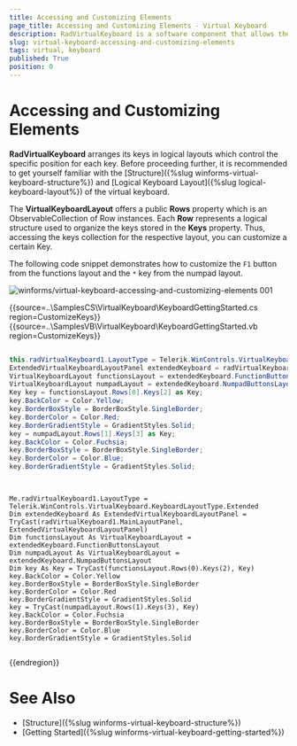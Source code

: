 ```yaml
---
title: Accessing and Customizing Elements
page_title: Accessing and Customizing Elements - Virtual Keyboard
description: RadVirtualKeyboard is a software component that allows the input of characters without the need for physical keys. 
slug: virtual-keyboard-accessing-and-customizing-elements
tags: virtual, keyboard
published: True
position: 0 
---
```


# Accessing and Customizing Elements

**RadVirtualKeyboard** arranges its keys in logical layouts which control the specific position for each key. Before proceeding further, it is recommended to get yourself familiar with the [Structure]({%slug winforms-virtual-keyboard-structure%}) and [Logical Keyboard Layout]({%slug logical-keyboard-layout%}) of the virtual keyboard. 

The **VirtualKeyboardLayout** offers a public **Rows** property which is an ObservableCollection of Row instances. Each **Row** represents a logical structure used to organize the keys stored in the **Keys** property. Thus, accessing the keys collection for the respective layout, you can customize a certain Key.

The following code snippet demonstrates how to customize the `F1` button from the functions layout and the `*` key from the numpad layout.

![winforms/virtual-keyboard-accessing-and-customizing-elements 001](images/virtual-keyboard-accessing-and-customizing-elements001.png) 

 

{{source=..\SamplesCS\VirtualKeyboard\KeyboardGettingStarted.cs region=CustomizeKeys}} 
{{source=..\SamplesVB\VirtualKeyboard\KeyboardGettingStarted.vb region=CustomizeKeys}}

````C#

this.radVirtualKeyboard1.LayoutType = Telerik.WinControls.VirtualKeyboard.KeyboardLayoutType.Extended;
ExtendedVirtualKeyboardLayoutPanel extendedKeyboard = radVirtualKeyboard1.MainLayoutPanel as ExtendedVirtualKeyboardLayoutPanel;
VirtualKeyboardLayout functionsLayout = extendedKeyboard.FunctionButtonsLayout;
VirtualKeyboardLayout numpadLayout = extendedKeyboard.NumpadButtonsLayout;
Key key = functionsLayout.Rows[0].Keys[2] as Key;
key.BackColor = Color.Yellow;
key.BorderBoxStyle = BorderBoxStyle.SingleBorder;
key.BorderColor = Color.Red;
key.BorderGradientStyle = GradientStyles.Solid;
key = numpadLayout.Rows[1].Keys[3] as Key;
key.BackColor = Color.Fuchsia;
key.BorderBoxStyle = BorderBoxStyle.SingleBorder;
key.BorderColor = Color.Blue;
key.BorderGradientStyle = GradientStyles.Solid;
     

````
````VB.NET

Me.radVirtualKeyboard1.LayoutType = Telerik.WinControls.VirtualKeyboard.KeyboardLayoutType.Extended
Dim extendedKeyboard As ExtendedVirtualKeyboardLayoutPanel = TryCast(radVirtualKeyboard1.MainLayoutPanel, ExtendedVirtualKeyboardLayoutPanel)
Dim functionsLayout As VirtualKeyboardLayout = extendedKeyboard.FunctionButtonsLayout
Dim numpadLayout As VirtualKeyboardLayout = extendedKeyboard.NumpadButtonsLayout
Dim key As Key = TryCast(functionsLayout.Rows(0).Keys(2), Key)
key.BackColor = Color.Yellow
key.BorderBoxStyle = BorderBoxStyle.SingleBorder
key.BorderColor = Color.Red
key.BorderGradientStyle = GradientStyles.Solid
key = TryCast(numpadLayout.Rows(1).Keys(3), Key)
key.BackColor = Color.Fuchsia
key.BorderBoxStyle = BorderBoxStyle.SingleBorder
key.BorderColor = Color.Blue
key.BorderGradientStyle = GradientStyles.Solid
   

```` 

{{endregion}}

 


# See Also

* [Structure]({%slug winforms-virtual-keyboard-structure%})
* [Getting Started]({%slug winforms-virtual-keyboard-getting-started%})
 
        
